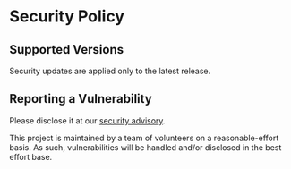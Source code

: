 # Security Policy

## Supported Versions

Security updates are applied only to the latest release.

## Reporting a Vulnerability

Please disclose it at our [security advisory](https://github.com/dynoinc/ratchet/advisories/new).

This project is maintained by a team of volunteers on a reasonable-effort basis. 
As such, vulnerabilities will be handled and/or disclosed in the best effort base.
